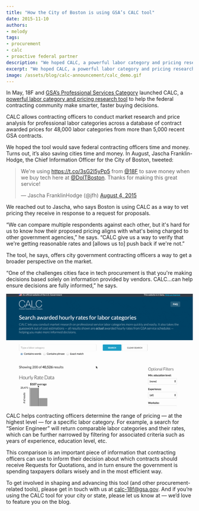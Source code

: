 ```yaml
---
title: "How the City of Boston is using GSA’s CALC tool"
date: 2015-11-10
authors:
- melody
tags:
- procurement
- calc
- proactive federal partner
description: "We hoped CALC, a powerful labor category and pricing research tool from GSA and 18F, would save federal contracting officers time and money. Turns out, it’s also saving cities time and money. In August, we found out the City of Boston has been using CALC to vet pricing they receive in response to a request for proposals."
excerpt: "We hoped CALC, a powerful labor category and pricing research tool from GSA and 18F, would save federal contracting officers time and money. Turns out, it’s also saving cities time and money. In August, we found out the City of Boston has been using CALC to vet pricing they receive in response to a request for proposals."
image: /assets/blog/calc-announcement/calc_demo.gif
---
```


In May, 18F and [GSA’s Professional Services
Category](http://www.gsa.gov/portal/category/108339) launched CALC, a [powerful
labor category and pricing research
tool](https://calc.gsa.gov/) to help the federal
contracting community make smarter, faster buying decisions.

CALC allows contracting officers to conduct market research and price
analysis for professional labor categories across a database of contract
awarded prices for 48,000 labor categories from more than 5,000 recent
GSA contracts.

We hoped the tool would save federal contracting officers time and
money. Turns out, it’s also saving cities time and money. In August,
Jascha Franklin-Hodge, the Chief Information Officer for the City of
Boston, tweeted:

<blockquote class="twitter-tweet" lang="en"><p lang="en" dir="ltr">We&#39;re using <a href="https://t.co/3sG2I5yPp5">https://t.co/3sG2I5yPp5</a> from <a href="https://twitter.com/18F">@18F</a> to save money when we buy tech here at <a href="https://twitter.com/DoITBoston">@DoITBoston</a>. Thanks for making this great service!</p>&mdash; Jascha FranklinHodge (@jfh) <a href="https://twitter.com/jfh/status/628590338538647552">August 4, 2015</a></blockquote>
<script async src="https://platform.twitter.com/widgets.js" charset="utf-8"></script>

We reached out to Jascha, who says Boston is using CALC as a way to vet
pricing they receive in response to a request for proposals.

“We can compare multiple respondents against each other, but it's hard
for us to know how their proposed pricing aligns with what's being
charged to other government agencies,” he says. “CALC give us a way to
verify that we're getting reasonable rates and [allows us to] push back
if we're not.”

The tool, he says, offers city government contracting officers a way to
get a broader perspective on the market.

“One of the challenges cities face in tech procurement is that you're
making decisions based solely on information provided by vendors.
CALC...can help ensure decisions are fully informed,” he says.

![The CALC tool in action](/assets/blog/calc-announcement/calc_demo.gif)

CALC helps contracting officers determine the range of pricing — at the
highest level — for a specific labor category. For example, a search for
“Senior Engineer” will return comparable labor categories and their
rates, which can be further narrowed by filtering for associated
criteria such as years of experience, education level, etc.

This comparison is an important piece of information that contracting
officers can use to inform their decision about which contracts should
receive Requests for Quotations, and in turn ensure the government is
spending taxpayers dollars wisely and in the most efficient way.

To get involved in shaping and advancing this tool (and other
procurement-related tools), please get in touch with us at
[calc-18f@gsa.gov](mailto:calc-18f@gsa.gov). And if you’re using the CALC
tool for your city or state, please let us know at — we’d love to
feature you on the blog.
